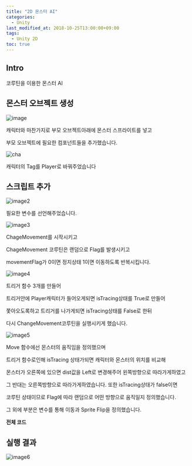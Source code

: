 ```yaml
---
title: "2D 몬스터 AI"
categories: 
  - Unity
last_modified_at: 2018-10-25T13:00:00+09:00
tags: 
  - Unity 2D
toc: true
---
```


## Intro

코루틴을 이용한 몬스터 AI


## 몬스터 오브젝트 생성

![image](https://github.com/lesslate/lesslate.github.io/blob/master/assets/img/Unity/Monster/monster.png?raw=true)

캐릭터와 마찬가지로 부모 오브젝트아래에 몬스터 스프라이트를 넣고

부모 오브젝트에 필요한 컴포넌트들을 추가했습니다.

![cha](https://github.com/lesslate/lesslate.github.io/blob/master/assets/img/Unity/Monster/charac.png?raw=true)

캐릭터의 Tag를 Player로 바꿔주었습니다

## 스크립트 추가


![image2](https://github.com/lesslate/lesslate.github.io/blob/master/assets/img/Unity/Monster/monster22.png?raw=true)

필요한 변수를 선언해주었습니다.



![image3](https://github.com/lesslate/lesslate.github.io/blob/master/assets/img/Unity/Monster/monster33.png?raw=true)

ChageMovement를 시작시키고

ChageMovement 코루틴은 랜덤으로 Flag를 발생시키고

movementFlag가 0이면 정지상태 1이면 이동하도록 반복시킵니다.


![image4](https://github.com/lesslate/lesslate.github.io/blob/master/assets/img/Unity/Monster/monster5.png?raw=true)

트리거 함수 3개를 만들어

트리거안에 Player캐릭터가 들어오게되면 isTracing상태를 True로 만들어

쫓아오도록하고 트리거를 나가게되면 isTracing상태를 False로 한뒤 

다시 ChangeMovement코루틴을 실행시키게 했습니다.



![image5](https://github.com/lesslate/lesslate.github.io/blob/master/assets/img/Unity/Monster/monster4.png?raw=true)

Move 함수에선 몬스터의 움직임을 정의했으며

트리거 함수로인해 isTracing 상태가되면 캐릭터와 몬스터의 위치를 비교해

몬스터가 오른쪽에 있으면 dist값을 Left로 변경해주어 왼쪽방향으로 따라가게하였고

그 반대는 오른쪽방향으로 따라가게하였습니다. 또한 isTracing상태가 false이면

코루틴 상태이므로 Flag에 따라 랜덤으로 어떤 방향으로 움직일지 정의했습니다.

그 외에 부분은 변수를 통해 이동과 Sprite Flip을 정의했습니다.

**전체 코드**

<script src="https://gist.github.com/lesslate/c246ca2d496c23388186245b008e9b11.js"></script>


## 실행 결과

![image6](https://github.com/lesslate/lesslate.github.io/blob/master/assets/img/Unity/Monster/monsgif.gif?raw=true)
